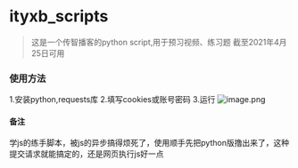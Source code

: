 # ityxb_scripts
> 这是一个传智播客的python script,用于预习视频、练习题
截至2021年4月25日可用

### 使用方法
1.安装python,requests库
2.填写cookies或账号密码
3.运行
![image.png](https://inews.gtimg.com/newsapp_ls/0/13453402354/0.png)
#### 备注
学js的练手脚本，被js的异步搞得烦死了，使用顺手先把python版撸出来了，这种提交请求就能搞定的，还是网页执行js好一点
